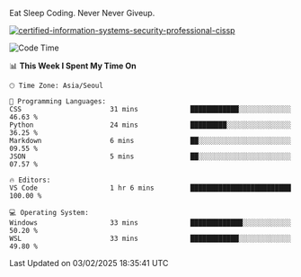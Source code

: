 Eat Sleep Coding.
Never Never Giveup.

[![certified-information-systems-security-professional-cissp](https://user-images.githubusercontent.com/44606727/157613689-acd84ec6-5f8f-4e79-89d9-a8d51f033634.png)](https://www.credly.com/badges/f394a010-85a0-450b-9136-8043af01d71c/public_url)

<!--START_SECTION:waka-->
![Code Time](http://img.shields.io/badge/Code%20Time-3%2C813%20hrs%2047%20mins-blue)

📊 **This Week I Spent My Time On** 

```text
🕑︎ Time Zone: Asia/Seoul

💬 Programming Languages: 
CSS                      31 mins             ████████████░░░░░░░░░░░░░   46.63 % 
Python                   24 mins             █████████░░░░░░░░░░░░░░░░   36.25 % 
Markdown                 6 mins              ██░░░░░░░░░░░░░░░░░░░░░░░   09.55 % 
JSON                     5 mins              ██░░░░░░░░░░░░░░░░░░░░░░░   07.57 % 

🔥 Editors: 
VS Code                  1 hr 6 mins         █████████████████████████   100.00 % 

💻 Operating System: 
Windows                  33 mins             █████████████░░░░░░░░░░░░   50.20 % 
WSL                      33 mins             ████████████░░░░░░░░░░░░░   49.80 % 
```


 Last Updated on 03/02/2025 18:35:41 UTC
<!--END_SECTION:waka-->
